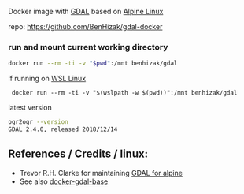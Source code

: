 Docker image with [GDAL](http://gdal.org) based on [Alpine Linux](https://alpinelinux.org/)

repo: https://github.com/BenHizak/gdal-docker


### run and mount current working directory

 ```bash
 docker run --rm -ti -v "$pwd":/mnt benhizak/gdal
 ```
if running on [WSL Linux](https://docs.microsoft.com/en-us/windows/wsl/install-win10)

```
 docker run --rm -ti -v "$(wslpath -w $(pwd))":/mnt benhizak/gdal
 ```


 latest version
 ```bash
 ogr2ogr --version
GDAL 2.4.0, released 2018/12/14
```

## References / Credits / linux:
- Trevor R.H. Clarke for maintaining [GDAL for alpine](https://pkgs.alpinelinux.org/package/edge/testing/x86/gdal) 
- See also [docker-gdal-base](https://github.com/perrygeo/docker-gdal-base)
